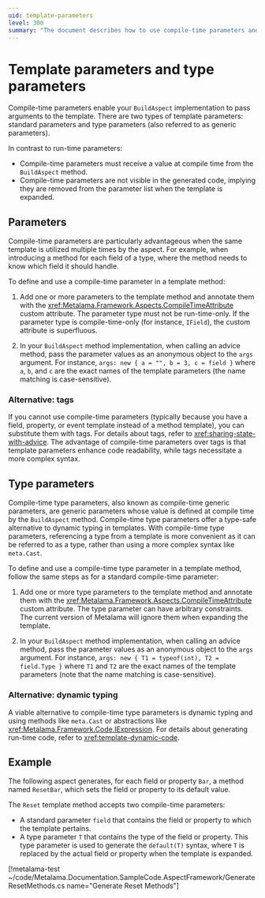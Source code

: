 ```yaml
---
uid: template-parameters
level: 300
summary: "The document describes how to use compile-time parameters and type parameters in the BuildAspect method in Metalama. It provides examples and alternatives for using these parameters."
---
```


# Template parameters and type parameters

Compile-time parameters enable your `BuildAspect` implementation to pass arguments to the template. There are two types of template parameters: standard parameters and type parameters (also referred to as generic parameters).

In contrast to run-time parameters:

* Compile-time parameters must receive a value at compile time from the `BuildAspect` method.
* Compile-time parameters are not visible in the generated code, implying they are removed from the parameter list when the template is expanded.

## Parameters

Compile-time parameters are particularly advantageous when the same template is utilized multiple times by the aspect. For example, when introducing a method for each field of a type, where the method needs to know which field it should handle.

To define and use a compile-time parameter in a template method:

1. Add one or more parameters to the template method and annotate them with the <xref:Metalama.Framework.Aspects.CompileTimeAttribute> custom attribute. The parameter type must not be run-time-only. If the parameter type is compile-time-only (for instance, `IField`), the custom attribute is superfluous.

2. In your `BuildAspect` method implementation, when calling an advice method, pass the parameter values as an anonymous object to the `args` argument. For instance, `args: new { a = "", b = 3, c = field }` where `a`, `b`, and `c` are the exact names of the template parameters (the name matching is case-sensitive).

### Alternative: tags

If you cannot use compile-time parameters (typically because you have a field, property, or event template instead of a method template), you can substitute them with tags. For details about tags, refer to <xref:sharing-state-with-advice>. The advantage of compile-time parameters over tags is that template parameters enhance code readability, while tags necessitate a more complex syntax.

## Type parameters

Compile-time type parameters, also known as compile-time generic parameters, are generic parameters whose value is defined at compile time by the `BuildAspect` method. Compile-time type parameters offer a type-safe alternative to dynamic typing in templates. With compile-time type parameters, referencing a type from a template is more convenient as it can be referred to as a type, rather than using a more complex syntax like `meta.Cast`.

To define and use a compile-time type parameter in a template method, follow the same steps as for a standard compile-time parameter:

1. Add one or more type parameters to the template method and annotate them with the <xref:Metalama.Framework.Aspects.CompileTimeAttribute> custom attribute. The type parameter can have arbitrary constraints. The current version of Metalama will ignore them when expanding the template.

2. In your `BuildAspect` method implementation, when calling an advice method, pass the parameter values as an anonymous object to the `args` argument. For instance, `args: new { T1 = typeof(int), T2 = field.Type }` where `T1` and `T2` are the exact names of the template parameters (note that the name matching is case-sensitive).

### Alternative: dynamic typing

A viable alternative to compile-time type parameters is dynamic typing and using methods like `meta.Cast` or abstractions like <xref:Metalama.Framework.Code.IExpression>. For details about generating run-time code, refer to <xref:template-dynamic-code>.

## Example

The following aspect generates, for each field or property `Bar`, a method named `ResetBar`, which sets the field or property to its default value.

The `Reset` template method accepts two compile-time parameters:

* A standard parameter `field` that contains the field or property to which the template pertains.
* A type parameter `T` that contains the type of the field or property. This type parameter is used to generate the `default(T)` syntax, where `T` is replaced by the actual field or property when the template is expanded.

[!metalama-test ~/code/Metalama.Documentation.SampleCode.AspectFramework/GenerateResetMethods.cs name="Generate Reset Methods"]
